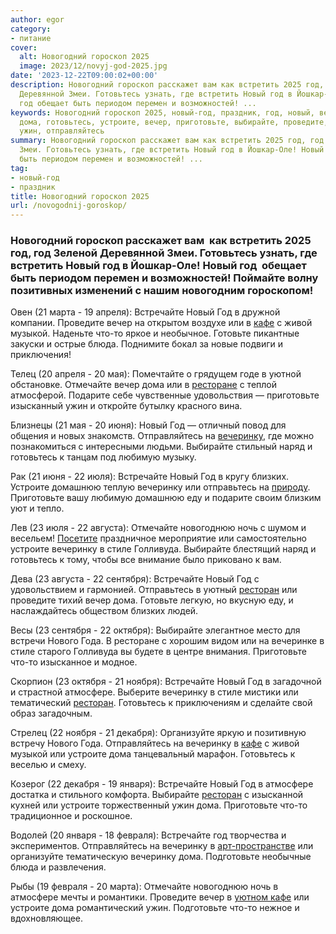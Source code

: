 ```yaml
---
author: egor
category:
- питание
cover:
  alt: Новогодний гороскоп 2025
  image: 2023/12/novyj-god-2025.jpg
date: '2023-12-22T09:00:02+00:00'
description: Новогодний гороскоп расскажет вам как встретить 2025 год, год Зеленой
  Деревянной Змеи. Готовьтесь узнать, где встретить Новый год в Йошкар-Оле! Новый
  год обещает быть периодом перемен и возможностей! ...
keywords: Новогодний гороскоп 2025, новый-год, праздник, год, новый, вечеринку, встречайте,
  дома, готовьтесь, устроите, вечер, приготовьте, выбирайте, проведите, кафе, отмечайте,
  ужин, отправляйтесь
summary: Новогодний гороскоп расскажет вам как встретить 2025 год, год Зеленой Деревянной
  Змеи. Готовьтесь узнать, где встретить Новый год в Йошкар-Оле! Новый год обещает
  быть периодом перемен и возможностей! ...
tag:
- новый-год
- праздник
title: Новогодний гороскоп 2025
url: /novogodnij-goroskop/
---
```


### Новогодний гороскоп расскажет вам  как встретить 2025 год, год Зеленой Деревянной **Змеи**. Готовьтесь узнать, где встретить Новый год в Йошкар-Оле! Новый год  обещает быть периодом перемен и возможностей! Поймайте волну позитивных изменений с нашим новогодним гороскопом!

Овен (21 марта - 19 апреля):
Встречайте Новый Год в дружной компании. Проведите вечер на открытом воздухе или в [кафе](/bolshoe-chikago/) с живой музыкой. Наденьте что-то яркое и необычное. Готовьте пикантные закуски и острые блюда. Поднимите бокал за новые подвиги и приключения!

Телец (20 апреля - 20 мая):
Помечтайте о грядущем годе в уютной обстановке. Отмечайте вечер дома или в [ресторане](/podkogol/) с теплой атмосферой. Подарите себе чувственные удовольствия — приготовьте изысканный ужин и откройте бутылку красного вина.

Близнецы (21 мая - 20 июня):
Новый Год — отличный повод для общения и новых знакомств. Отправляйтесь на [вечеринку](/mari_sem/), где можно познакомиться с интересными людьми. Выбирайте стильный наряд и готовьтесь к танцам под любимую музыку.

Рак (21 июня - 22 июля):
Встречайте Новый Год в кругу близких. Устроите домашнюю теплую вечеринку или отправьтесь на [природу](/kamennaya-gora-marij-el/). Приготовьте вашу любимую домашнюю еду и подарите своим близким уют и тепло.

Лев (23 июля - 22 августа):
Отмечайте новогоднюю ночь с шумом и весельем! [Посетите](/camelot/) праздничное мероприятие или самостоятельно устроите вечеринку в стиле Голливуда. Выбирайте блестящий наряд и готовьтесь к тому, чтобы все внимание было приковано к вам.

Дева (23 августа - 22 сентября):
Встречайте Новый Год с удовольствием и гармонией. Отправьтесь в уютный [ресторан](/sandal/) или проведите тихий вечер дома. Готовьте легкую, но вкусную еду, и наслаждайтесь обществом близких людей.

Весы (23 сентября - 22 октября):
Выбирайте элегантное место для встречи Нового Года. В ресторане с хорошим видом или на вечеринке в стиле старого Голливуда вы будете в центре внимания. Приготовьте что-то изысканное и модное.

Скорпион (23 октября - 21 ноября):
Встречайте Новый Год в загадочной и страстной атмосфере. Выберите вечеринку в стиле мистики или тематический [ресторан](/gosti/). Готовьтесь к приключениям и сделайте свой образ загадочным.

Стрелец (22 ноября - 21 декабря):
Организуйте яркую и позитивную встречу Нового Года. Отправляйтесь на вечеринку в [кафе](/kafe-kebab-haus/) с живой музыкой или устроите дома танцевальный марафон. Готовьтесь к веселью и смеху.

Козерог (22 декабря - 19 января):
Встречайте Новый Год в атмосфере достатка и стильного комфорта. Выбирайте [ресторан](/nairi/) с изысканной кухней или устроите торжественный ужин дома. Приготовьте что-то традиционное и роскошное.

Водолей (20 января - 18 февраля):
Встречайте год творчества и экспериментов. Отправляйтесь на вечеринку в [арт-пространстве](/cherkashiny_v_bashne/) или организуйте тематическую вечеринку дома. Подготовьте необычные блюда и развлечения.

Рыбы (19 февраля - 20 марта):
Отмечайте новогоднюю ночь в атмосфере мечты и романтики. Проведите вечер в [уютном кафе](/kishmish/) или устроите дома романтический ужин. Подготовьте что-то нежное и вдохновляющее.